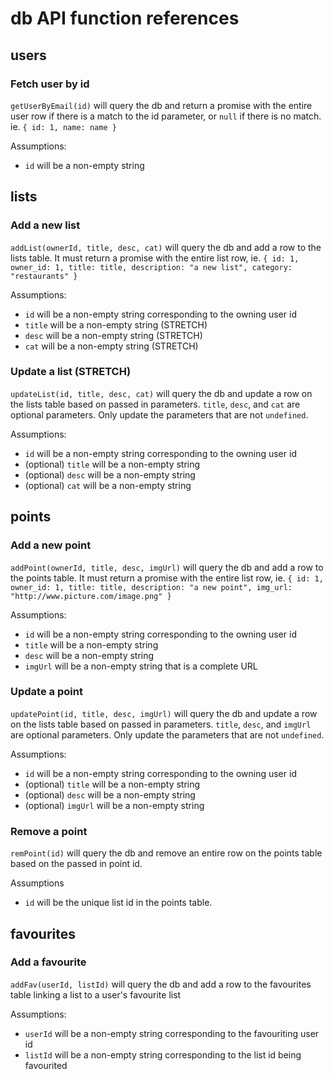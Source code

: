 # db API function references

## users

<!-- ### Add new user
`addUser(name, email, password)` will query the db and add a row to the users table. It must return a promise with the entire user row, ie. `{ id: 1, name: name, email: email@email.com, password: 4d6h%4F7$$ }`

Assumptions:
  * `name` will be a non-empty string
  * `email` will be a non-empty string
  * `password` will be a non-empty string, already hashed

### Fetch user by email
`getUserByEmail(email)` will query the db and return a promise with the entire user row if there is a match to the email parameter, or `null` if there is no match. ie. `{ id: 1, name: name, email: email@email.com, password: 4d6h%4F7$$ }`

Assumptions:
  * `email` will be a non-empty string -->

### Fetch user by id
`getUserByEmail(id)` will query the db and return a promise with the entire user row if there is a match to the id parameter, or `null` if there is no match. ie. `{ id: 1, name: name }`

Assumptions:
  * `id` will be a non-empty string
<!-- 
### Update user account (STRETCH)

`updateUser(id, name, email, password)` will query the database for a particular user and update the rows based on passed in parameters. `name`, `email`, and `password` are optional parameters. Only update the parameters that are not `undefined`.

Assumptions:
  * `id` will be a non-empty string and guaranteed to be passed
  * (optional) `name` will be a non-empty string
  * (optional) `email` will be a non-empty string
  * (password) `password` will be a non-empty string, already hashed

### Delete user account (STRETCH)

`deleteUser(id)` will query the database for a particular user based on the passed in id and delete that entire row.

Assumptions:
  * `id` will be a non-empty string and guaranteed to be passed -->

## lists

### Add a new list
`addList(ownerId, title, desc, cat)` will query the db and add a row to the lists table. It must return a promise with the entire list row, ie. `{ id: 1, owner_id: 1, title: title, description: "a new list", category: "restaurants" }`

Assumptions:
  * `id` will be a non-empty string corresponding to the owning user id
  * `title` will be a non-empty string (STRETCH)
  * `desc` will be a non-empty string (STRETCH)
  * `cat` will be a non-empty string (STRETCH)

### Update a list (STRETCH)
`updateList(id, title, desc, cat)` will query the db and update a row on the lists table based on passed in parameters. `title`, `desc`, and `cat` are optional parameters. Only update the parameters that are not `undefined`.

Assumptions:
  * `id` will be a non-empty string corresponding to the owning user id
  * (optional) `title` will be a non-empty string
  * (optional) `desc` will be a non-empty string
  * (optional) `cat` will be a non-empty string

<!-- ### Add contributor to a list (OPTIONAL)
`addContributor(userId, listId)` creates a relationship between a list and a contributing user in the contributors table.

Assumptions:
  * `userId` will be a corresponding id in the users table
  * `listId` will be a corresponding id in the lists table 

### Remove contributor from a list (OPTIONAL)
`remContributor(id)` a row in the contributors table.

Assumptions:
  * `id` will be the unique list id in the contributors table. -->

## points

### Add a new point
`addPoint(ownerId, title, desc, imgUrl)` will query the db and add a row to the points table. It must return a promise with the entire list row, ie. `{ id: 1, owner_id: 1, title: title, description: "a new point", img_url: "http://www.picture.com/image.png" }`

Assumptions:
  * `id` will be a non-empty string corresponding to the owning user id
  * `title` will be a non-empty string
  * `desc` will be a non-empty string
  * `imgUrl` will be a non-empty string that is a complete URL

### Update a point
`updatePoint(id, title, desc, imgUrl)` will query the db and update a row on the lists table based on passed in parameters. `title`, `desc`, and `imgUrl` are optional parameters. Only update the parameters that are not `undefined`.

Assumptions:
  * `id` will be a non-empty string corresponding to the owning user id
  * (optional) `title` will be a non-empty string
  * (optional) `desc` will be a non-empty string
  * (optional) `imgUrl` will be a non-empty string

### Remove a point
`remPoint(id)` will query the db and remove an entire row on the points table based on the passed in point id. 

Assumptions
* `id` will be the unique list id in the points table.

## favourites

### Add a favourite

`addFav(userId, listId)` will query the db and add a row to the favourites table linking a list to a user's favourite list

Assumptions:
* `userId` will be a non-empty string corresponding to the favouriting user id
* `listId` will be a non-empty string corresponding to the list id being favourited

